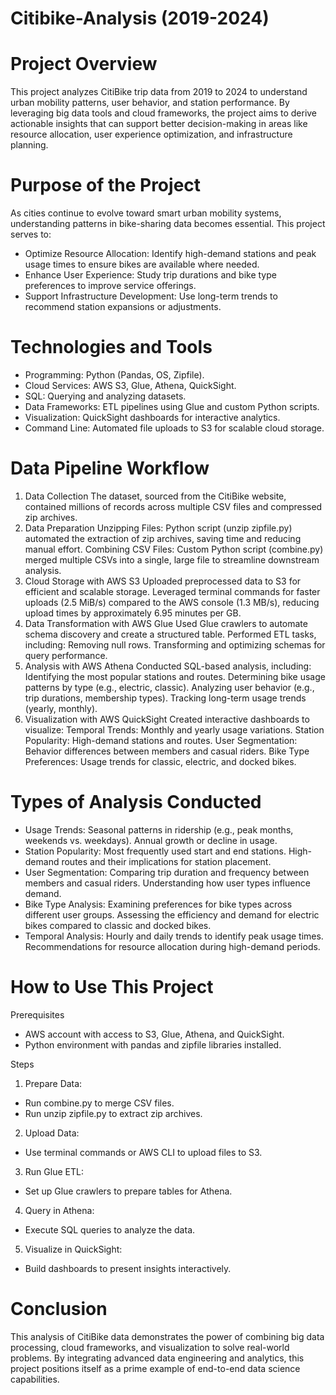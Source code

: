 # Citibike-Analysis (2019-2024)

# Project Overview

This project analyzes CitiBike trip data from 2019 to 2024 to understand urban mobility patterns, user behavior, and station performance. By leveraging big data tools and cloud frameworks, the project aims to derive actionable insights that can support better decision-making in areas like resource allocation, user experience optimization, and infrastructure planning.

# Purpose of the Project

As cities continue to evolve toward smart urban mobility systems, understanding patterns in bike-sharing data becomes essential. This project serves to:

* Optimize Resource Allocation:
Identify high-demand stations and peak usage times to ensure bikes are available where needed.
* Enhance User Experience:
Study trip durations and bike type preferences to improve service offerings.
* Support Infrastructure Development:
Use long-term trends to recommend station expansions or adjustments.

# Technologies and Tools

* Programming: Python (Pandas, OS, Zipfile).
* Cloud Services: AWS S3, Glue, Athena, QuickSight.
* SQL: Querying and analyzing datasets.
* Data Frameworks: ETL pipelines using Glue and custom Python scripts.
* Visualization: QuickSight dashboards for interactive analytics.
* Command Line: Automated file uploads to S3 for scalable cloud storage.

# Data Pipeline Workflow

1. Data Collection
The dataset, sourced from the CitiBike website, contained millions of records across multiple CSV files and compressed zip archives.
2. Data Preparation
Unzipping Files:
Python script (unzip zipfile.py) automated the extraction of zip archives, saving time and reducing manual effort.
Combining CSV Files:
Custom Python script (combine.py) merged multiple CSVs into a single, large file to streamline downstream analysis.
4. Cloud Storage with AWS S3
Uploaded preprocessed data to S3 for efficient and scalable storage.
Leveraged terminal commands for faster uploads (2.5 MiB/s) compared to the AWS console (1.3 MB/s), reducing upload times by approximately 6.95 minutes per GB.
5. Data Transformation with AWS Glue
Used Glue crawlers to automate schema discovery and create a structured table.
Performed ETL tasks, including:
Removing null rows.
Transforming and optimizing schemas for query performance.
6. Analysis with AWS Athena
Conducted SQL-based analysis, including:
Identifying the most popular stations and routes.
Determining bike usage patterns by type (e.g., electric, classic).
Analyzing user behavior (e.g., trip durations, membership types).
Tracking long-term usage trends (yearly, monthly).
7. Visualization with AWS QuickSight
Created interactive dashboards to visualize:
Temporal Trends: Monthly and yearly usage variations.
Station Popularity: High-demand stations and routes.
User Segmentation: Behavior differences between members and casual riders.
Bike Type Preferences: Usage trends for classic, electric, and docked bikes.

# Types of Analysis Conducted

* Usage Trends:
Seasonal patterns in ridership (e.g., peak months, weekends vs. weekdays).
Annual growth or decline in usage.
* Station Popularity:
Most frequently used start and end stations.
High-demand routes and their implications for station placement.
* User Segmentation:
Comparing trip duration and frequency between members and casual riders.
Understanding how user types influence demand.
* Bike Type Analysis:
Examining preferences for bike types across different user groups.
Assessing the efficiency and demand for electric bikes compared to classic and docked bikes.
* Temporal Analysis:
Hourly and daily trends to identify peak usage times.
Recommendations for resource allocation during high-demand periods.

# How to Use This Project

Prerequisites
* AWS account with access to S3, Glue, Athena, and QuickSight.
* Python environment with pandas and zipfile libraries installed.

Steps

1. Prepare Data:
* Run combine.py to merge CSV files.
* Run unzip zipfile.py to extract zip archives.
2. Upload Data:
* Use terminal commands or AWS CLI to upload files to S3.
3. Run Glue ETL:
* Set up Glue crawlers to prepare tables for Athena.
4. Query in Athena:
* Execute SQL queries to analyze the data.
5. Visualize in QuickSight:
* Build dashboards to present insights interactively.

# Conclusion

This analysis of CitiBike data demonstrates the power of combining big data processing, cloud frameworks, and visualization to solve real-world problems. By integrating advanced data engineering and analytics, this project positions itself as a prime example of end-to-end data science capabilities.

